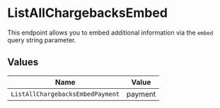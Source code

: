 # ListAllChargebacksEmbed

This endpoint allows you to embed additional information via the
`embed` query string parameter.


## Values

| Name                             | Value                            |
| -------------------------------- | -------------------------------- |
| `ListAllChargebacksEmbedPayment` | payment                          |